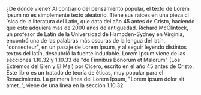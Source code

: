 ¿De dónde viene?
Al contrario del pensamiento popular, el texto de Lorem Ipsum no es simplemente texto aleatorio. Tiene sus raices en una 
pieza cl´sica de la literatura del Latin, que data del año 45 antes de Cristo, haciendo que este adquiera mas de 2000 
años de antiguedad. Richard McClintock, un profesor de Latin de la Universidad de Hampden-Sydney en Virginia, encontró 
una de las palabras más oscuras de la lengua del latín, "consecteur", en un pasaje de Lorem Ipsum, y al seguir leyendo 
distintos textos del latín, descubrió la fuente indudable. Lorem Ipsum viene de las secciones 1.10.32 y 1.10.33 de "de 
Finnibus Bonorum et Malorum" (Los Extremos del Bien y El Mal) por Cicero, escrito en el año 45 antes de Cristo. Este 
libro es un tratado de teoría de éticas, muy popular para el Renacimiento. La primera linea del Lorem Ipsum, "Lorem 
ipsum dolor sit amet..", viene de una linea en la sección 1.10.32                               
